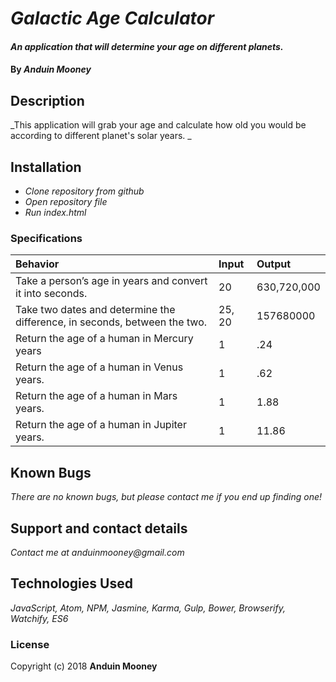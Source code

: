 # _Galactic Age Calculator_

#### _An application that will determine your age on different planets._

#### By _**Anduin Mooney**_

## Description

_This application will grab your age and calculate how old you would be according to different planet's solar years. _


## Installation
* _Clone repository from github_
* _Open repository file_
* _Run index.html_


### Specifications
| Behavior | Input | Output |
| :-------------     | :------------- | :-------------
| Take a person’s age in years and convert it into seconds.| 20 | 630,720,000 |
| Take two dates and determine the difference, in seconds, between the two.| 25, 20 | 157680000 |
| Return the age of a human in Mercury years | 1 | .24 |
| Return the age of a human in Venus years.| 1 | .62 |
| Return the age of a human in Mars years.| 1 | 1.88 |
| Return the age of a human in Jupiter years.| 1 | 11.86 |

## Known Bugs

_There are no known bugs, but please contact me if you end up finding one!_

## Support and contact details

_Contact me at anduinmooney@gmail.com_

## Technologies Used

_JavaScript, Atom, NPM, Jasmine, Karma, Gulp, Bower, Browserify, Watchify, ES6_

### License

Copyright (c) 2018 **Anduin Mooney**
